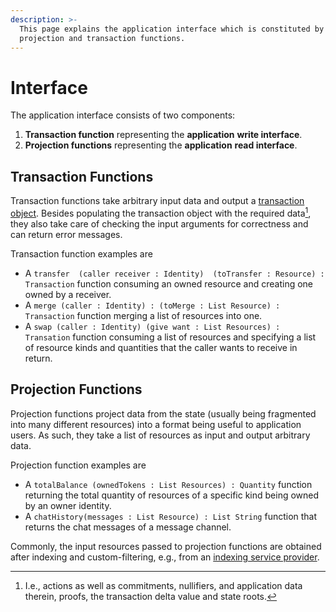 ```yaml
---
description: >-
  This page explains the application interface which is constituted by
  projection and transaction functions.
---
```


# Interface

The application interface consists of two components:

1. **Transaction function** representing the **application** **write interface**.
2. **Projection functions** representing the **application** **read interface**.

## Transaction Functions&#x20;

Transaction functions take arbitrary input data and output a [transaction object](../transactions/transaction-object.md). Besides populating the transaction object with the required data[^1], they also take care of checking the input arguments for correctness and can return error messages.

Transaction function examples are

* A `transfer  (caller receiver : Identity)  (toTransfer : Resource) : Transaction`  function consuming an owned resource and creating one owned by a receiver.
* A `merge (caller : Identity) : (toMerge : List Resource) : Transaction`  function merging a list of resources into one.
* A `swap (caller : Identity) (give want : List Resources) : Transation` function consuming a list of resources and specifying a list of resource kinds and quantities that the caller wants to receive in return.

## Projection Functions

Projection functions project data from the state (usually being fragmented into many different resources) into a format being useful to application users. As such, they take a list of resources as input and output arbitrary data.&#x20;

Projection function examples are

* A `totalBalance (ownedTokens : List Resources) : Quantity` function returning the total quantity of resources of a specific kind being owned by an owner identity.
* A `chatHistory(messages : List Resource) : List String`  function that returns the chat messages of a message channel.

Commonly, the input resources passed to projection functions are obtained after indexing and custom-filtering, e.g., from an [indexing service provider](../services/indexing.md). &#x20;

[^1]: I.e., actions as well as commitments, nullifiers, and application data therein, proofs, the transaction delta value and state roots.
